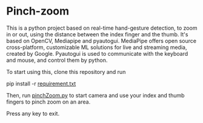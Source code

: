 # Pinch-zoom
This is a python project based on real-time hand-gesture detection, to zoom in or out, using the distance between the index finger and the thumb. 
It's based on OpenCV, Mediapipe and pyautogui. 
MediaPipe offers open source cross-platform, customizable ML solutions for live and streaming media, created by Google.
Pyautogui is used to communicate with the keyboard and mouse, and control them by python.

To start using this, clone this repository and run

pip install -r [requirement.txt](https://github.com/aspirin01/pinch-zoom-opencv-ML/blob/main/requirement.txt)


Then, run
[pinchZoom.py](https://github.com/aspirin01/pinch-zoom-opencv-ML/blob/main/pinchZoom.py)
to start camera and use your index and thumb fingers to pinch zoom on an area. 

Press any key to exit.

